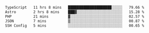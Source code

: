 <!--START_SECTION:waka-->

```txt
TypeScript   11 hrs 8 mins   ████████████████████░░░░░   79.66 %
Astro        2 hrs 8 mins    ███▓░░░░░░░░░░░░░░░░░░░░░   15.28 %
PHP          21 mins         ▓░░░░░░░░░░░░░░░░░░░░░░░░   02.57 %
JSON         7 mins          ▒░░░░░░░░░░░░░░░░░░░░░░░░   00.87 %
SSH Config   5 mins          ░░░░░░░░░░░░░░░░░░░░░░░░░   00.65 %
```

<!--END_SECTION:waka-->
